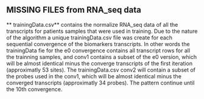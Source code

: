 ## MISSING FILES from RNA_seq data

** trainingData.csv** contains the normalize RNA_seq data of all the transcripts for patients samples that were used in training. Due to the nature of the algorithm a unique trainingData.csv file was create for each sequential convergence of the  biomarkers transcripts. In other words the trainingData fie for the e0 convergence contains all transcript rows for all the trainning samples, and conv1 contains a subset of the e0 version, which will be almost identical minus the converge transcripts of the first iteration (approximatly 53 sites). The trainingData.csv conv2 will contain a subset of the probes used in the conv1, which will be almost identical minus the converged transcripts (approximatly 34 probes). The pattern continue until the 10th convergence.
